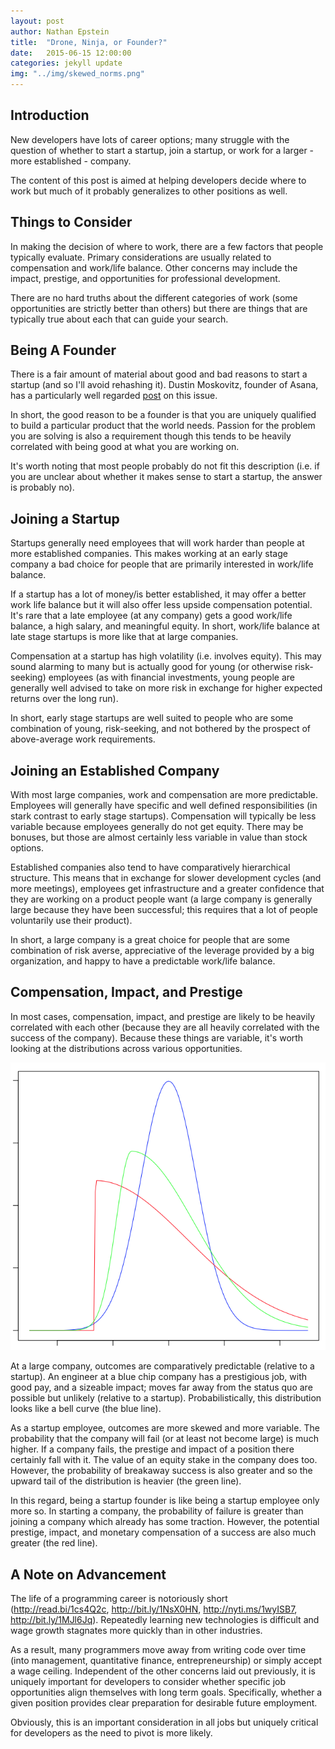 ```yaml
---
layout: post
author: Nathan Epstein
title:  "Drone, Ninja, or Founder?"
date:   2015-06-15 12:00:00
categories: jekyll update
img: "../img/skewed_norms.png"
---
```


## Introduction

New developers have lots of career options; many struggle with the question of whether to start a startup, join a startup, or work for a larger - more established - company.

The content of this post is aimed at helping developers decide where to work but much of it probably generalizes to other positions as well.


## Things to Consider

In making the decision of where to work, there are a few factors that people typically evaluate. Primary considerations are usually related to compensation and work/life balance. Other concerns may include the impact, prestige, and opportunities for professional development.

There are no hard truths about the different categories of work (some opportunities are strictly better than others) but there are things that are typically true about each that can guide your search.


## Being A Founder

There is a fair amount of material about good and bad reasons to start a startup (and so I'll avoid rehashing it). Dustin Moskovitz, founder of Asana, has a particularly well regarded <a href="https://medium.com/i-m-h-o/good-and-bad-reasons-to-become-an-entrepreneur-decf0766de8d">post</a> on this issue.

In short, the good reason to be a founder is that you are uniquely qualified to build a particular product that the world needs. Passion for the problem you are solving is also a requirement though this tends to be heavily correlated with being good at what you are working on.

It's worth noting that most people probably do not fit this description (i.e. if you are unclear about whether it makes sense to start a startup, the answer is probably no).


## Joining a Startup

Startups generally need employees that will work harder than people at more established companies. This makes working at an early stage company a bad choice for people that are primarily interested in work/life balance.

If a startup has a lot of money/is better established, it may offer a better work life balance but it will also offer less upside compensation potential. It's rare that a late employee (at any company) gets a good work/life balance, a high salary, and meaningful equity. In short, work/life balance at late stage startups is more like that at large companies.

Compensation at a startup has high volatility (i.e. involves equity). This may sound alarming to many but is actually good for young (or otherwise risk-seeking) employees (as with financial investments, young people are generally well advised to take on more risk in exchange for higher expected returns over the long run).

In short, early stage startups are well suited to people who are some combination of young, risk-seeking, and not bothered by the prospect of above-average work requirements.


## Joining an Established Company

With most large companies, work and compensation are more predictable. Employees will generally have specific and well defined responsibilities (in stark contrast to early stage startups). Compensation will typically be less variable because employees generally do not get equity. There may be bonuses, but those are almost certainly less variable in value than stock options.

Established companies also tend to have comparatively hierarchical structure. This means that in exchange for slower development cycles (and more meetings), employees get infrastructure and a greater confidence that they are working on a product people want (a large company is generally large because they have been successful; this requires that a lot of people voluntarily use their product).

In short, a large company is a great choice for people that are some combination of risk averse, appreciative of the leverage provided by a big organization, and happy to have a predictable work/life balance.


## Compensation, Impact, and Prestige

In most cases, compensation, impact, and prestige are likely to be heavily correlated with each other (because they are all heavily correlated with the success of the company). Because these things are variable, it's worth looking at the distributions across various opportunities.

<img src="/../img/skewed_norms.png">

At a large company, outcomes are comparatively predictable (relative to a startup). An engineer at a blue chip company has a prestigious job, with good pay, and a sizeable impact; moves far away from the status quo are possible but unlikely (relative to a startup). Probabilistically, this distribution looks like a bell curve (the blue line).

As a startup employee, outcomes are more skewed and more variable. The probability that the company will fail (or at least not become large) is much higher. If a company fails, the prestige and impact of a position there certainly fall with it. The value of an equity stake in the company does too. However, the probability of breakaway success is also greater and so the upward tail of the distribution is heavier (the green line).

In this regard, being a startup founder is like being a startup employee only more so. In starting a company, the probability of failure is greater than joining a company which already has some traction. However, the potential prestige, impact, and monetary compensation of a success are also much greater (the red line).


## A Note on Advancement

The life of a programming career is notoriously short (<a href="http://read.bi/1cs4Q2c">http://read.bi/1cs4Q2c</a>, <a href="http://bit.ly/1NsX0HN">http://bit.ly/1NsX0HN</a>, <a href="http://nyti.ms/1wyISB7">http://nyti.ms/1wyISB7</a>, <a href="http://bit.ly/1MJl6Jq">http://bit.ly/1MJl6Jq</a>). Repeatedly learning new technologies is difficult and wage growth stagnates more quickly than in other industries.

As a result, many programmers move away from writing code over time (into management, quantitative finance, entrepreneurship) or simply accept a wage ceiling. Independent of the other concerns laid out previously, it is uniquely important for developers to consider whether specific job opportunities align themselves with long term goals. Specifically, whether a given position provides clear preparation for desirable future employment.

Obviously, this is an important consideration in all jobs but uniquely critical for developers as the need to pivot is more likely.


